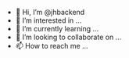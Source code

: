 - 👋 Hi, I’m @jhbackend
- 👀 I’m interested in ...
- 🌱 I’m currently learning ...
- 💞️ I’m looking to collaborate on ...
- 📫 How to reach me ...

<!---
jhbackend/jhbackend is a ✨ special ✨ repository because its `README.md` (this file) appears on your GitHub profile.
You can click the Preview link to take a look at your changes.
--->

